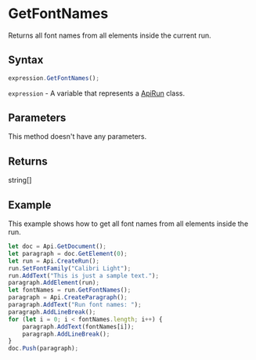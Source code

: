 # GetFontNames

Returns all font names from all elements inside the current run.

## Syntax

```javascript
expression.GetFontNames();
```

`expression` - A variable that represents a [ApiRun](../ApiRun.md) class.

## Parameters

This method doesn't have any parameters.

## Returns

string[]

## Example

This example shows how to get all font names from all elements inside the run.

```javascript
let doc = Api.GetDocument();
let paragraph = doc.GetElement(0);
let run = Api.CreateRun();
run.SetFontFamily("Calibri Light");
run.AddText("This is just a sample text.");
paragraph.AddElement(run);
let fontNames = run.GetFontNames();
paragraph = Api.CreateParagraph();
paragraph.AddText("Run font names: ");
paragraph.AddLineBreak();
for (let i = 0; i < fontNames.length; i++) {
	paragraph.AddText(fontNames[i]);
	paragraph.AddLineBreak();
}
doc.Push(paragraph);
```
